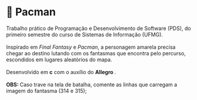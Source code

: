 # :space_invader: Pacman 

Trabalho prático de Programação e Desenvolvimento de Software (PDS), do primeiro semestre do curso de Sistemas de Informação (UFMG). 
<br>
<br>
Inspirado em <i>Final Fantasy</i> e <i>Pacman</i>, a personagem amarela precisa chegar ao destino lutando com os fantasmas que encontra pelo percurso, escondidos em lugares aleatórios do mapa. 
<br>
<br>
Desenvolvido em <b>c</b> com o auxílio do <b> Allegro </b>.
<br>
<br>
<b>OBS: </b> Caso trave na tela de batalha, comente as linhas que carregam a imagem do fantasma (314 e 315);


